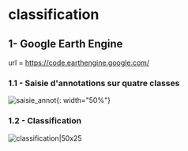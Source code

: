 # classification

## 1- Google Earth Engine

url = https://code.earthengine.google.com/

### 1.1 - Saisie d'annotations sur quatre classes
![saisie_annot](https://github.com/romaingalet/classification/assets/87038114/359cf7ab-3e7a-4713-9a1d-dfa998e98145){: width="50%"}

### 1.2 - Classification
![classification|50x25](https://github.com/romaingalet/classification/assets/87038114/58019272-9dfa-4b40-beb6-de80bfd1dc27)

